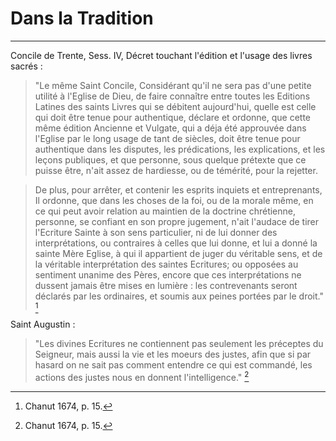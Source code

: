 # Dans la Tradition

***

Concile de Trente, Sess. IV, Décret touchant l'édition et l'usage des livres sacrés :

> "Le même Saint Concile, Considérant qu'il ne sera pas d'une petite utilité à l'Eglise de Dieu, de faire connaître entre toutes les Editions Latines des saints Livres qui se débitent aujourd'hui, quelle est celle qui doit être tenue pour authentique, déclare et ordonne, que cette même édition Ancienne et Vulgate, qui a déja été approuvée dans l'Eglise par le long usage de tant de siècles, doit être tenue pour authentique dans les disputes, les prédications, les explications, et les leçons publiques, et que personne, sous quelque prétexte que ce puisse être, n'ait assez de hardiesse, ou de témérité, pour la rejetter.

> De plus, pour arrêter, et contenir les esprits inquiets et entreprenants, Il ordonne, que dans les choses de la foi, ou de la morale même, en ce qui peut avoir relation au maintien de la doctrine chrétienne, personne, se confiant en son propre jugement, n'ait l'audace de tirer l'Ecriture Sainte à son sens particulier, ni de lui donner des interprétations, ou contraires à celles que lui donne, et lui a donné la sainte Mère Eglise, à qui il appartient de juger du véritable sens, et de la véritable interprétation des saintes Ecritures; ou opposées au sentiment unanime des Pères, encore que ces interprétations ne dussent jamais être mises en lumière : les contrevenants seront déclarés par les ordinaires, et soumis aux peines portées par le droit." [^1]

[^1]: Chanut 1674, p. 15.

Saint Augustin :

> "Les divines Ecritures ne contiennent pas seulement les préceptes du Seigneur, mais aussi la vie et les moeurs des justes, afin que si par hasard on ne sait pas comment entendre ce qui est commandé, les actions des justes nous en donnent l'intelligence." [^1]

[^1]: Védrine 1856, t. 2, p. 392.


